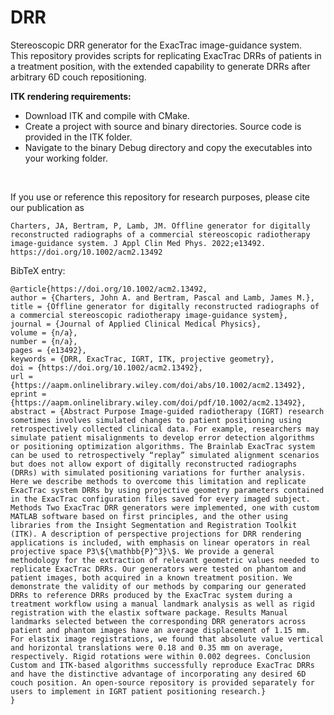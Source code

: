 # DRR
Stereoscopic DRR generator for the ExacTrac image-guidance system.  
This repository provides scripts for replicating ExacTrac DRRs of patients in a treatment position, with the extended capability to generate DRRs after arbitrary 6D couch repositioning.

**ITK rendering requirements:**  
* Download ITK and compile with CMake.  
* Create a project with source and binary directories. Source code is provided in the ITK folder.  
* Navigate to the binary Debug directory and copy the executables into your working folder.

<br/>

If you use or reference this repository for research purposes, please cite our publication as

```
Charters, JA, Bertram, P, Lamb, JM. Offline generator for digitally reconstructed radiographs of a commercial stereoscopic radiotherapy image-guidance system. J Appl Clin Med Phys. 2022;e13492. https://doi.org/10.1002/acm2.13492
```
BibTeX entry:
```
@article{https://doi.org/10.1002/acm2.13492,
author = {Charters, John A. and Bertram, Pascal and Lamb, James M.},
title = {Offline generator for digitally reconstructed radiographs of a commercial stereoscopic radiotherapy image-guidance system},
journal = {Journal of Applied Clinical Medical Physics},
volume = {n/a},
number = {n/a},
pages = {e13492},
keywords = {DRR, ExacTrac, IGRT, ITK, projective geometry},
doi = {https://doi.org/10.1002/acm2.13492},
url = {https://aapm.onlinelibrary.wiley.com/doi/abs/10.1002/acm2.13492},
eprint = {https://aapm.onlinelibrary.wiley.com/doi/pdf/10.1002/acm2.13492},
abstract = {Abstract Purpose Image-guided radiotherapy (IGRT) research sometimes involves simulated changes to patient positioning using retrospectively collected clinical data. For example, researchers may simulate patient misalignments to develop error detection algorithms or positioning optimization algorithms. The Brainlab ExacTrac system can be used to retrospectively “replay” simulated alignment scenarios but does not allow export of digitally reconstructed radiographs (DRRs) with simulated positioning variations for further analysis. Here we describe methods to overcome this limitation and replicate ExacTrac system DRRs by using projective geometry parameters contained in the ExacTrac configuration files saved for every imaged subject. Methods Two ExacTrac DRR generators were implemented, one with custom MATLAB software based on first principles, and the other using libraries from the Insight Segmentation and Registration Toolkit (ITK). A description of perspective projections for DRR rendering applications is included, with emphasis on linear operators in real projective space P3\${\mathbb{P}^3}\$. We provide a general methodology for the extraction of relevant geometric values needed to replicate ExacTrac DRRs. Our generators were tested on phantom and patient images, both acquired in a known treatment position. We demonstrate the validity of our methods by comparing our generated DRRs to reference DRRs produced by the ExacTrac system during a treatment workflow using a manual landmark analysis as well as rigid registration with the elastix software package. Results Manual landmarks selected between the corresponding DRR generators across patient and phantom images have an average displacement of 1.15 mm. For elastix image registrations, we found that absolute value vertical and horizontal translations were 0.18 and 0.35 mm on average, respectively. Rigid rotations were within 0.002 degrees. Conclusion Custom and ITK-based algorithms successfully reproduce ExacTrac DRRs and have the distinctive advantage of incorporating any desired 6D couch position. An open-source repository is provided separately for users to implement in IGRT patient positioning research.}
}
```
